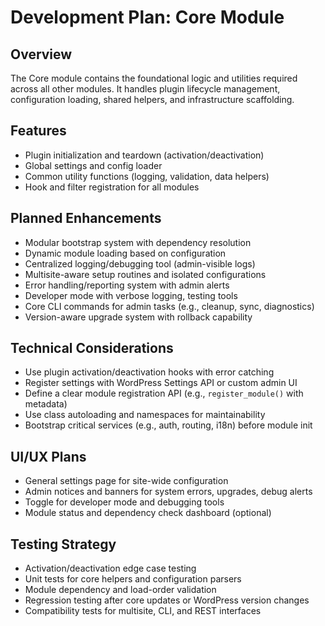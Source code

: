 # Development Plan: Core Module

## Overview
The Core module contains the foundational logic and utilities required across all other modules. It handles plugin lifecycle management, configuration loading, shared helpers, and infrastructure scaffolding.

## Features
- Plugin initialization and teardown (activation/deactivation)
- Global settings and config loader
- Common utility functions (logging, validation, data helpers)
- Hook and filter registration for all modules

## Planned Enhancements
- Modular bootstrap system with dependency resolution
- Dynamic module loading based on configuration
- Centralized logging/debugging tool (admin-visible logs)
- Multisite-aware setup routines and isolated configurations
- Error handling/reporting system with admin alerts
- Developer mode with verbose logging, testing tools
- Core CLI commands for admin tasks (e.g., cleanup, sync, diagnostics)
- Version-aware upgrade system with rollback capability

## Technical Considerations
- Use plugin activation/deactivation hooks with error catching
- Register settings with WordPress Settings API or custom admin UI
- Define a clear module registration API (e.g., `register_module()` with metadata)
- Use class autoloading and namespaces for maintainability
- Bootstrap critical services (e.g., auth, routing, i18n) before module init

## UI/UX Plans
- General settings page for site-wide configuration
- Admin notices and banners for system errors, upgrades, debug alerts
- Toggle for developer mode and debugging tools
- Module status and dependency check dashboard (optional)

## Testing Strategy
- Activation/deactivation edge case testing
- Unit tests for core helpers and configuration parsers
- Module dependency and load-order validation
- Regression testing after core updates or WordPress version changes
- Compatibility tests for multisite, CLI, and REST interfaces
